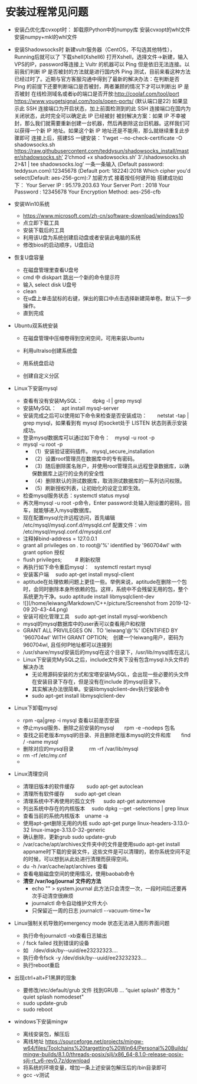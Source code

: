 ﻿# 安装过程常见问题
- 安装凸优化库cvxopt时：
  卸载原Python中的numpy库
  安装cvxopt的whl文件
  安装numpy+mkl的whl文件

- 安装Shadowsocks时
  新建vultr服务器（CentOS，不勾选其他特性），Running后就可以了
  下载shell(Xshell6)
  打开Xshell，选择文件->新建，输入VPS的IP，password等连接上
  Vultr 的机器可以 Ping 但是依旧无法连接。以前我们判断 IP 是否被封的方法就是进行国内外 Ping 测试，目前来看这种方法已经过时了。近期与官方客服沟通中得到了最新的解决办法：在判断是否 Ping 的前提下还要判断端口是否被封，两者兼顾的情况下才可以判断出 IP 是否被封
  在线检测域名或者ip的端口是否开放:http://coolaf.com/tool/port  https://www.yougetsignal.com/tools/open-ports/  (默认端口是22)
  如果显示此 SSH 连接端口为开启状态，加上前面检测到的此 SSH 连接端口在国内为关闭状态，此时完全可以确定此 IP 已经被封
  被封解决方案：如果 IP 不幸被封，那么我们就需要重新创建一台机器，然后再删除这台旧机器。这样我们可以获得一个新 IP 地址。如果这个新 IP 地址还是不能用，那么就继续重复此步骤即可
  连接上后，搭建SS
  一键安装：
  1‘wget --no-check-certificate -O shadowsocks.sh https://raw.githubusercontent.com/teddysun/shadowsocks_install/master/shadowsocks.sh’
  2‘chmod +x shadowsocks.sh’
  3‘./shadowsocks.sh 2>&1 | tee shadowsocks.log’
  一条一条输入
  (Default password: teddysun.com):12345678
  (Default port: 18224):2018
  Which cipher you'd select(Default: aes-256-gcm):7  加密方式
  接着按任何键开始
  搭建成功如下：
  Your Server IP        :  95.179.203.63
  Your Server Port      :  2018 
  Your Password         :  12345678 
  Your Encryption Method:  aes-256-cfb 

- 安装Win10系统

  - <https://www.microsoft.com/zh-cn/software-download/windows10> 
  - 点立即下载工具
  - 安装下载后的工具
  - 利用该U盘为系统创建启动盘或者安装此电脑的系统
  - 修改bios的启动顺序，U盘启动

- 恢复U盘容量

  - 在磁盘管理里查看U盘号
  - cmd 中 diskpart 跳出一个新的命令提示符
  - 输入 select disk  U盘号
  - clean
  - 在u盘上单击鼠标的右键，弹出的窗口中点击选择新建简单卷。默认下一步操作。     
  - 直到完成

- Ubuntu双系统安装

  - 在磁盘管理中压缩卷得到空闲空间，可用来装Ubuntu

  - 利用ultralso创建系统盘
  - 用系统盘启动
  - 创建自定义分区



- Linux下安装mysql

  - 查看有没有安装MySQL：　　dpkg -l | grep mysql
  - 安装MySQL：　apt install mysql-server
  - 安装完成之后可以使用如下命令来检查是否安装成功：　　netstat -tap | grep mysql，如果看到有 mysql 的socket处于 LISTEN 状态则表示安装成功。
  - 登录mysql数据库可以通过如下命令：　mysql -u root -p
  - mysql -u root -p
    - （1）安装验证密码插件。 mysql_secure_installation
    - （2）设置root管理员在数据库中的专有密码。
    - （3）随后删除匿名账户，并使用root管理员从远程登录数据库，以确保数据库上运行的业务的安全性
    - （4）删除默认的测试数据库，取消测试数据库的一系列访问权限。
    - （5）刷新授权列表，让初始化的设定立即生效。
  - 检查mysql服务状态：systemctl status mysql
  - 再次用mysql -u root -p命令，Enter password:处输入刚设置的密码，回车，就能够进入mysql数据库。
  - 现在配置mysql允许远程访问，首先编辑 /etc/mysql/mysql.conf.d/mysqld.cnf 配置文件：vim /etc/mysql/mysql.conf.d/mysqld.cnf
  - 注释掉bind-address          = 127.0.0.1
  - grant all privileges on *.* to root@'%' identified by '960704wl' with grant option   授权
  - flush privileges;  　　  # 刷新权限
  - 再执行如下命令重启mysql：　systemctl restart mysql
  - 安装客户端　 sudo apt-get install mysql-client
  - aptitude在处理依赖问题上更佳一些。举例来说，aptitude在删除一个包时，会同时删除本身所依赖的包。这样，系统中不会残留无用的包，整个系统更为干净。sudo aptitude install libmysqlclient-dev
  - ![](/home/leiwang/Markdown/C++/picture/Screenshot from 2019-12-09 20-43-44.png)
  - 安装可视化管理工具　sudo apt-get install mysql-workbench
  - mysql的mysql数据库中的user表可以查看用户和权限
  - GRANT ALL PRIVILEGES ON *.* TO 'leiwang'@'%' IDENTIFIED BY '960704wl' WITH GRANT OPTION;　创建一个leiwang用户，密码为960704wl, 且任何IP地址都可以连接到
  - /usr/share/mysql安装后的mysql在这个目录下，/usr/lib/mysql库在这儿
  - Linux下安装完MySQL之后，include文件夹下没有包含mysql.h头文件的解决办法
    - 无论用源码安装的方式和宝塔安装MySQL，会出现一些必要的头文件在安装目录下存在，但是没有在include 的mysql目录下。
    - 其实解决办法很简单。安装libmysqlclient-dev执行安装命令
    - sudo apt-get install libmysqlclient-dev

- Linux下卸载mysql
  - rpm -qa|grep -i mysql 查看以前是否安装
  - 停止mysql服务、删除之前安装的mysql　　rpm -e –nodeps 包名
  - 查找之前老版本mysql的目录、并且删除老版本mysql的文件和库　　find / -name mysql
  - 删除对应的mysql目录　　　rm -rf /var/lib/mysql
  - rm -rf /etc/my.cnf
  - 
- Linux清理空间

  - 清理旧版本的软件缓存 　　sudo apt-get autoclean
  - 清理所有软件缓存　　sudo apt-get clean
  - 清理系统中不再使用的孤立文件 　 sudo apt-get autoremove
  - 列出系统中存在的内核版本　 sudo dpkg --get -selections | grep linux 
  - 查看当前的系统内核版本　uname -a
  - 使用apt-get删除无用的内核   sudo apt-get purge linux-headers-3.13.0-32 linux-image-3.13.0-32-generic 
  - 确认删除，更新grub         sudo update-grub 
  - /var/cache/apt/archives文件夹中的文件是使用sudo apt-get install appname时下载的安装文件，这些文件是可以清理的，若你系统空间不足的时候，可以想到从此处进行清理而获得空间。
  - du -h /var/cache/apt/archives 查看
  - 查看电脑磁盘空间的使用情况，使用baobab命令
  - **清空 /var/log/journal 文件的方法**
    - echo "" > system.journal    此方法只会清空一次，一段时间后还要再次手动清空很麻烦
    - journalctl 命令自动维护文件大小    
    - 只保留近一周的日志 journalctl --vacuum-time=1w
- Linux强制关机导致的emergency mode 状态无法进入图形界面问题
  - 执行命令journalctl -xb查看日志输出
  - / fsck failed  找到错误的设备
  - 如　/dev/disk/by--uuid/ee23232323....
  - 执行命令fsck -y  /dev/disk/by--uuid/ee23232323....
  - 执行reboot重启
- 出现ctrl+alt+F1黑屏的现象
  - 要修改/etc/default/grub 文件
    找到GRUB … “quiet splash” 修改为 " quiet splash nomodeset"
  - sudo update-grub  
  - sudo reboot
- windows下安装mingw
  - 离线安装包，解压后
  - 离线地址 https://sourceforge.net/projects/mingw-w64/files/Toolchains%20targetting%20Win64/Personal%20Builds/mingw-builds/8.1.0/threads-posix/sjlj/x86_64-8.1.0-release-posix-sjlj-rt_v6-rev0.7z/download
  - 将系统的环境变量，增加一条上述安装包解压后的/bin目录即可
  - gcc -v测试
